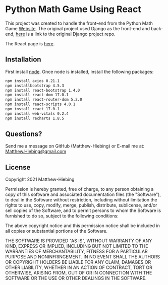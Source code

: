 # Python Math Game Using React

This project was created to handle the front-end from the Python Math Game [Website](https://math-game-django.herokuapp.com/).  The original project used Django as the front-end and back-end, [here](https://github.com/Matthew-Hiebing/Python-Math-Game) is a link to the original Django project repo.

The React page is [here]().

## Installation
First install [node](https://nodejs.org/en/).  Once node is installed, install the following packages:

```bash
npm install axios 0.21.1
npm installbootstrap 4.5.3
npm install react-bootstrap 1.4.0
npm install react-dom 17.0.1
npm install react-router-dom 5.2.0
npm install react-scripts 4.0.1
npm install react 17.0.1
npm install web-vitals 0.2.4
npm install recharts 1.8.5
```

## Questions?
Send me a message on GitHub (Matthew-Hiebing) or E-mail me at: Matthew.Hiebing@gmail.com

## License
Copyright 2021 Matthew-Hiebing

Permission is hereby granted, free of charge, to any person obtaining a copy of this software and associated documentation files (the "Software"), to deal in the Software without restriction, including without limitation the rights to use, copy, modify, merge, publish, distribute, sublicense, and/or sell copies of the Software, and to permit persons to whom the Software is furnished to do so, subject to the following conditions:

The above copyright notice and this permission notice shall be included in all copies or substantial portions of the Software.

THE SOFTWARE IS PROVIDED "AS IS", WITHOUT WARRANTY OF ANY KIND, EXPRESS OR IMPLIED, INCLUDING BUT NOT LIMITED TO THE WARRANTIES OF MERCHANTABILITY, FITNESS FOR A PARTICULAR PURPOSE AND NONINFRINGEMENT. IN NO EVENT SHALL THE AUTHORS OR COPYRIGHT HOLDERS BE LIABLE FOR ANY CLAIM, DAMAGES OR OTHER LIABILITY, WHETHER IN AN ACTION OF CONTRACT, TORT OR OTHERWISE, ARISING FROM, OUT OF OR IN CONNECTION WITH THE SOFTWARE OR THE USE OR OTHER DEALINGS IN THE SOFTWARE.
